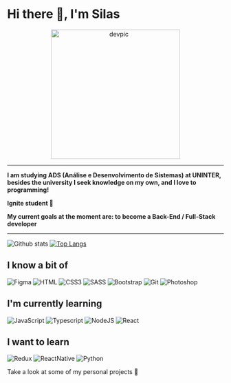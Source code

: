 # Hi there 👋, I'm Silas

<p align="center"><img src="../main/dev.png" alt="devpic" width="300" /></p>

<hr>

 **I am studying ADS (Análise e Desenvolvimento de Sistemas) at UNINTER,
 besides the university I seek knowledge on my own, and I love to programming!**
 
 **Ignite student 🚀**
 
 **My current goals at the moment are: to become a Back-End / Full-Stack developer**
 
 <hr>
 
 ![Github stats](https://github-readme-stats.vercel.app/api?username=silasbispo01&show_icons=true&show=contribs,prs&cache_seconds=8640&theme=dracula)
 [![Top Langs](https://github-readme-stats.vercel.app/api/top-langs/?username=silasbispo01&layout=compact&theme=dracula&langs_count=10)](https://github.com/silasbispo01/github-readme-stats)
 
 
 ## I know a bit of
![Figma](https://img.shields.io/badge/figma-%23F24E1E.svg?&style=for-the-badge&logo=figma&logoColor=white)
![HTML](https://img.shields.io/badge/html5-%23E34F26.svg?&style=for-the-badge&logo=html5&logoColor=white)
![CSS3](https://img.shields.io/badge/css3-%231572B6.svg?&style=for-the-badge&logo=css3&logoColor=white)
![SASS](https://img.shields.io/badge/SASS-hotpink.svg?style=for-the-badge&logo=SASS&logoColor=white)
![Bootstrap](https://img.shields.io/badge/bootstrap-%23563D7C.svg?&style=for-the-badge&logo=bootstrap&logoColor=white)
![Git](https://img.shields.io/badge/git-%23F05033.svg?&style=for-the-badge&logo=git&logoColor=white)
![Photoshop](https://img.shields.io/badge/adobephotoshop-%2331A8FF.svg?&style=for-the-badge&logo=adobephotoshop&logoColor=white)

## I'm currently learning

![JavaScript](https://img.shields.io/badge/javascript-%23323330.svg?&style=for-the-badge&logo=javascript&logoColor=%23F7DF1E)
![Typescript](https://img.shields.io/badge/typescript-%23007ACC.svg?&style=for-the-badge&logo=typescript&logoColor=white)
![NodeJS](https://img.shields.io/badge/node.js-%2343853D.svg?style=for-the-badge&logo=node-dot-js&logoColor=white)
![React](https://img.shields.io/badge/react-%2320232a.svg?style=for-the-badge&logo=react&logoColor=%2361DAFB)

## I want to learn

![Redux](https://img.shields.io/badge/redux-%23593d88.svg?style=for-the-badge&logo=redux&logoColor=white)
![ReactNative](https://img.shields.io/badge/react_native-%2320232a.svg?style=for-the-badge&logo=react&logoColor=%2361DAFB)
![Python](https://img.shields.io/badge/python-%2314354C.svg?&style=for-the-badge&logo=python&logoColor=white)


Take a look at some of my personal projects  👾 
  
